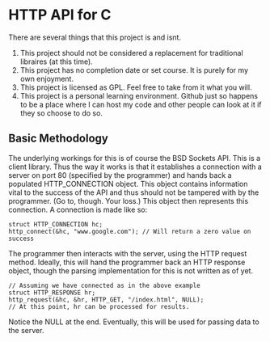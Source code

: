 # HTTP API for C
There are several things that this project is and isnt.
1. This project should not be considered a replacement for traditional libraires
   (at this time).
2. This project has no completion date or set course.  It is purely for my own
   enjoyment.
3. This project is licensed as GPL.  Feel free to take from it what you will.
4. This project is a personal learning environment.  Github just so happens to
   be a place where I can host my code and other people can look at it if they
   so choose to do so.

## Basic Methodology
The underlying workings for this is of course the BSD Sockets API.  This is a
client library.  Thus the way it works is that it establishes a connection with
a server on port 80 (specified by the programmer) and hands back a populated
HTTP\_CONNECTION object.  This object contains information vital to the success
of the API and thus should not be tampered with by the programmer. (Go to,
though.  Your loss.)  This object then represents this connection.  A connection
is made like so:

```
struct HTTP_CONNECTION hc;
http_connect(&hc, "www.google.com"); // Will return a zero value on success
```

The programmer then interacts with the server, using the HTTP request method.
Ideally, this will hand the programmer back an HTTP response object, though the
parsing implementation for this is not written as of yet.
```
// Assuming we have connected as in the above example
struct HTTP_RESPONSE hr;
http_request(&hc, &hr, HTTP_GET, "/index.html", NULL);
// At this point, hr can be processed for results.
```

Notice the NULL at the end.  Eventually, this will be used for passing data to
the server.

